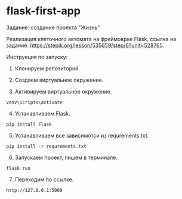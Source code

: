 # flask-first-app

Задание: создание проекта "Жизнь"


Реализация клеточного автомата на фреймоврке Flask, ссылка на задание: https://stepik.org/lesson/535659/step/6?unit=528765.


Инструкция по запуску:

1. Клонируем репозиторий.

2. Создаем виртуальное окружение.

3. Активируем виртуальное окружение.

```shell
venv\Scripts\activate
```

4. Устанавливаем Flask.

```shell
pip install Flask
```

5. Устанавливаем все зависимотси из requrements.txt.

```shell
pip install -r requrements.txt
```

6. Запускаем проект, пишем в терминале.

```shell
flask run
```

7. Переходим по ссылке.

```shell
http://127.0.0.1:5000
```

